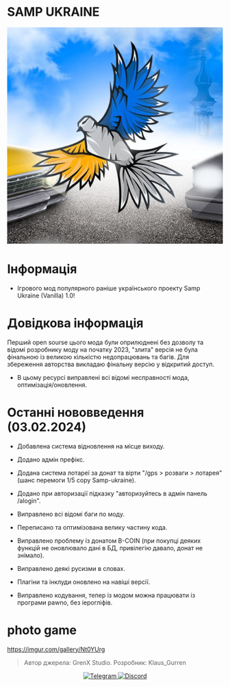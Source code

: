 # SAMP UKRAINE

![msg6385958517-43711](https://github.com/klaus-gurren/SAMP_UKRAINE-v.1.0/blob/main/source/IMG_20241028_210017_114.jpg)


# Інформація
- Ігрового мод популярного раніше українського проекту Samp Ukraine (Vanilla) 1.0!

# Довідкова інформація
Перший open sourse цього мода були оприлюднені без дозволу та відомі розробнику моду на початку 2023, "злита" версія не була фінальною із великою кількістю недопрацювань та багів. Для збереження авторства викладаю фінальну версію у відкритий доступ.
- В цьому ресурсі виправлені всі відомі несправності мода, оптимізація/оновлення.


# Останні нововведення (03.02.2024)

- Добавлена система відновлення на місце виходу.

- Додано адмін префікс.

- Додана система лотареї за донат та вірти "/gps > розваги > лотарея" (шанс перемоги 1/5 copy Samp-ukraine).

- Додано при авторизації підказку "авторизуйтесь в адмін панель /alogin".

- Виправлено всі відомі баги по моду.

- Переписано та оптимізована велику частину кода.

- Виправлено проблему із донатом B-COIN (при покупці деяких функцій не оновлювало дані в БД, привілегію давало, донат не знімало).

-  Виправлено деякі русизми в словах.

- Плагіни та інклуди оновлено на навіші версії.

- Виправлено кодування, тепер із модом можна працювати із програми pawno, без іерогліфів.

# photo game
https://imgur.com/gallery/Nt0YUrg

> Автор джерела: GrenX Studio.
> Розробник: Klaus_Gurren

<p align="center">
  <a href="https://t.me/GrenX_Studio" target="__blank">
    <img src="https://i.imgur.com/qbW4p8Y.png" width="40" height="40" title="Telegram" alt="Telegram">
  </a>
  <a href="https://discordapp.com/users/829645751248355358/" target="__blank">
    <img src="https://i.imgur.com/TFvPWEX.png" width="40" height="40" title="Discord" alt="Discord">
  </a>
</p>

<br/>
